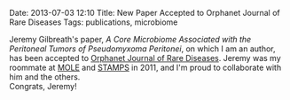 Date: 2013-07-03 12:10
Title: New Paper Accepted to Orphanet Journal of Rare Diseases
Tags: publications, microbiome

Jeremy Gilbreath's paper, _A Core Microbiome Associated with the Peritoneal Tumors of 
Pseudomyxoma Peritonei_, on which I am an author, has been accepted to [Orphanet Journal of 
Rare Diseases](http://www.ojrd.com).  Jeremy was my roommate at [MOLE](http://molevol.mbl.edu) and 
[STAMPS](http://stamps.mbl.edu) in 2011, and I'm proud to collaborate with him and the others.  
Congrats, Jeremy!  

